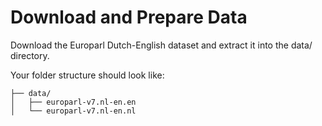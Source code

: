 # Download and Prepare Data

Download the Europarl Dutch-English dataset and extract it into the data/ directory.

Your folder structure should look like:
````english-dutch-machine-translation/
├── data/
│   ├── europarl-v7.nl-en.en
│   └── europarl-v7.nl-en.nl
````